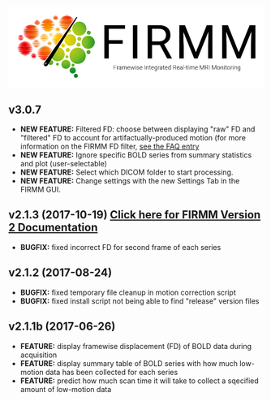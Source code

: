 ![Logo](img/FirmmLogo.png)

## v3.0.7
* **NEW FEATURE:** Filtered FD: choose between displaying "raw" FD and "filtered" FD to account for artifactually-produced motion (for more information on the FIRMM FD filter, [see the FAQ entry](FAQ.md#what-is-the-firmm-fd-filter)
* **NEW FEATURE:** Ignore specific BOLD series from summary statistics and plot (user-selectable)
* **NEW FEATURE:** Select which DICOM folder to start processing.
* **NEW FEATURE:** Change settings with the new Settings Tab in the FIRMM GUI.

## v2.1.3 (2017-10-19) [Click here for FIRMM Version 2 Documentation](http://firmm.readthedocs.io/en/2.1.3/)
* **BUGFIX:** fixed incorrect FD for second frame of each series

## v2.1.2 (2017-08-24)
* **BUGFIX:** fixed temporary file cleanup in motion correction script
* **BUGFIX:** fixed install script not being able to find "release" version files

## v2.1.1b (2017-06-26)
* **FEATURE:** display framewise displacement (FD) of BOLD data during acquisition 
* **FEATURE:** display summary table of BOLD series with how much low-motion data has been collected for each series
* **FEATURE:** predict how much scan time it will take to collect a sqecified amount of low-motion data
